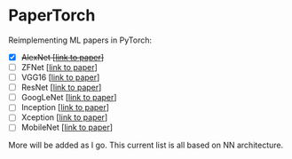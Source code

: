 # PaperTorch

Reimplementing ML papers in PyTorch:
- [x] ~~AlexNet [[link to paper](https://papers.nips.cc/paper/4824-imagenet-classification-with-deep-convolutional-neural-networks)]~~
- [ ] ZFNet [[link to paper]()]
- [ ] VGG16 [[link to paper]()]
- [ ] ResNet [[link to paper]()]
- [ ] GoogLeNet [[link to paper]()]
- [ ] Inception [[link to paper]()]
- [ ] Xception [[link to paper]()]
- [ ] MobileNet [[link to paper]()]

More will be added as I go. This current list is all based on NN architecture.
